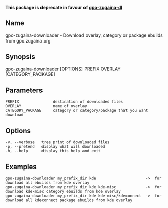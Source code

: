 **This package is deprecate in favour of [gpo-zugaina-dl](https://github.com/fedeliallalinea/gpo-zugaina-dl)**

Name
----
gpo-zugaina-downloader - Download overlay, category or package ebuilds from gpo.zugaina.org

Synopsis
--------
gpo-zugaina-downloader [OPTIONS] PREFIX OVERLAY [CATEGORY_PACKAGE]

Parameters
----------
    PREFIX               destination of downloaded files
    OVERLAY              name of overlay
    CATEGORY_PACKAGE     category or category/package that you want download

Options
-------
    -v, --verbose   tree print of downloaded files
    -p, --pretend   display what will downloaded
    -h, --help      display this help and exit

Examples
--------
    gpo-zugaina-downloader my_prefix_dir kde                      ->  for download all ebuilds from kde overlay
    gpo-zugaina-downloader my_prefix_dir kde kde-misc             ->  for download kde-misc category ebuilds from kde overlay
    gpo-zugaina-downloader my_prefix_dir kde kde-misc/kdeconnect  ->  for download all kdeconnect package ebuilds from kde overlay
